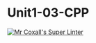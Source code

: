 # Unit1-03-CPP
[![Mr Coxall's Super Linter](https://github.com/ICS3U-Programming-IoanaM/Unit1-03-CPP/workflows/Mr%20Coxall's%20Super%20Linter/badge.svg)](https://github.com/ICS3U-Programming-IoanaM/Unit1-03-CPP/actions/)
